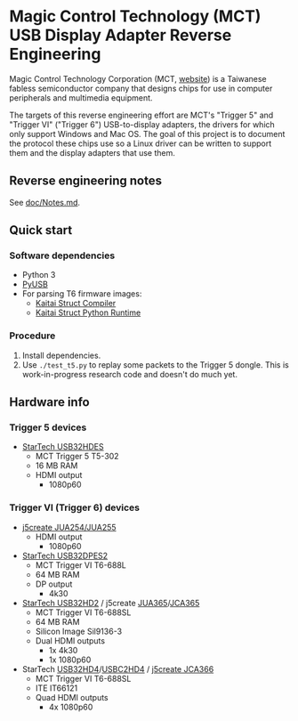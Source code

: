 # Magic Control Technology (MCT) USB Display Adapter Reverse Engineering

Magic Control Technology Corporation (MCT, [website][mct]) is a Taiwanese
fabless semiconductor company that designs chips for use in computer peripherals
and multimedia equipment.

The targets of this reverse engineering effort are MCT's "Trigger 5" and
"Trigger VI" ("Trigger 6") USB-to-display adapters, the drivers for which only
support Windows and Mac OS. The goal of this project is to document the protocol
these chips use so a Linux driver can be written to support them and the display
adapters that use them.


## Reverse engineering notes

See [doc/Notes.md](doc/Notes.md).


## Quick start


### Software dependencies

* Python 3
* [PyUSB][pyusb]
* For parsing T6 firmware images:
  * [Kaitai Struct Compiler][ksc]
  * [Kaitai Struct Python Runtime][kspr]


### Procedure

1. Install dependencies.
2. Use `./test_t5.py` to replay some packets to the Trigger 5 dongle. This is
   work-in-progress research code and doesn't do much yet.


## Hardware info


### Trigger 5 devices

 * [StarTech USB32HDES][usb32hdes]
   * MCT Trigger 5 T5-302
   * 16 MB RAM
   * HDMI output
     * 1080p60


### Trigger VI (Trigger 6) devices

 * [j5create JUA254/JUA255][jua254]
   * HDMI output
     * 1080p60
 * [StarTech USB32DPES2][usb32dpes2]
   * MCT Trigger VI T6-688L
   * 64 MB RAM
   * DP output
     * 4k30
 * [StarTech USB32HD2][usb32hd2] / j5create [JUA365][jua365]/[JCA365][jca365]
   * MCT Trigger VI T6-688SL
   * 64 MB RAM
   * Silicon Image Sil9136-3
   * Dual HDMI outputs
     * 1x 4k30
     * 1x 1080p60
 * StarTech [USB32HD4][usb32hd4]/[USBC2HD4][usbc2hd4] / [j5create JCA366][jca366]
   * MCT Trigger VI T6-688SL
   * ITE IT66121
   * Quad HDMI outputs
     * 4x 1080p60


[mct]: https://mct.com.tw/
[pyusb]: https://github.com/pyusb/pyusb
[ksc]: https://github.com/kaitai-io/kaitai_struct_compiler
[kspr]: https://github.com/kaitai-io/kaitai_struct_python_runtime
[usb32hdes]: https://www.startech.com/en-us/audio-video-products/usb32hdes
[usb32dpes2]: https://www.startech.com/en-us/audio-video-products/usb32dpes2
[usb32hd2]: https://www.startech.com/en-us/audio-video-products/usb32hd2
[usb32hd4]: https://www.startech.com/en-us/audio-video-products/usb32hd4
[usbc2hd4]: https://www.startech.com/en-us/audio-video-products/usbc2hd4
[jua254]: https://en.j5create.com/products/jua254
[jua365]: https://en.j5create.com/products/jua365
[jca365]: https://en.j5create.com/products/jca365
[jca366]: https://en.j5create.com/products/jca366
